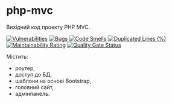 # php-mvc
Вихідний код проекту PHP MVC.

[![Vulnerabilities](https://sonarcloud.io/api/project_badges/measure?project=yakravets_php-mvc&metric=vulnerabilities)](https://sonarcloud.io/dashboard?id=yakravets_php-mvc)
[![Bugs](https://sonarcloud.io/api/project_badges/measure?project=yakravets_php-mvc&metric=bugs)](https://sonarcloud.io/dashboard?id=yakravets_php-mvc)
[![Code Smells](https://sonarcloud.io/api/project_badges/measure?project=yakravets_php-mvc&metric=code_smells)](https://sonarcloud.io/dashboard?id=yakravets_php-mvc)
[![Duplicated Lines (%)](https://sonarcloud.io/api/project_badges/measure?project=yakravets_php-mvc&metric=duplicated_lines_density)](https://sonarcloud.io/dashboard?id=yakravets_php-mvc)
[![Maintainability Rating](https://sonarcloud.io/api/project_badges/measure?project=yakravets_php-mvc&metric=sqale_rating)](https://sonarcloud.io/dashboard?id=yakravets_php-mvc)
[![Quality Gate Status](https://sonarcloud.io/api/project_badges/measure?project=yakravets_php-mvc&metric=alert_status)](https://sonarcloud.io/dashboard?id=yakravets_php-mvc)

Містить:
- роутер, 
- доступ до БД,
- шаблони на основі Bootstrap,
- головний сайт,
- адмінпанель.
